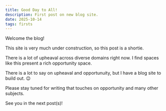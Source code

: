 ```yaml
---
title: Good Day to All!
description: First post on new blog site.
date: 2025-10-14
tags: firsts
---
```


Welcome the blog!

This site is very much under construction, so this post is a shortie.

There is a lot of upheaval across diverse domains right now. I find spaces like this present a rich opportunity space.

There is a lot to say on upheaval and opportunuity, but I have a blog site to build out. 😉

Please stay tuned for writing that touches on opportunity and many other subjects.

See you in the next post(s)!
